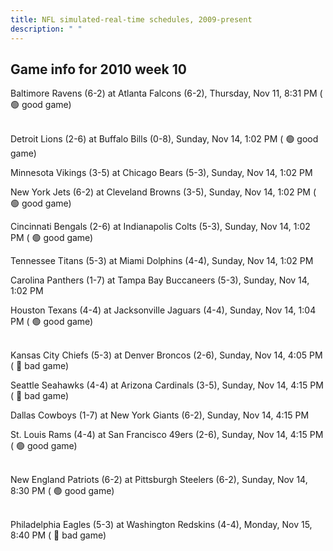 ```yaml
---
title: NFL simulated-real-time schedules, 2009-present
description: " "
---
```


## Game info for 2010 week 10
Baltimore Ravens (6-2) at Atlanta Falcons (6-2), Thursday, Nov 11, 8:31 PM (	:green_circle: good game)

<br/>Detroit Lions (2-6) at Buffalo Bills (0-8), Sunday, Nov 14, 1:02 PM (	:green_circle: good game)

Minnesota Vikings (3-5) at Chicago Bears (5-3), Sunday, Nov 14, 1:02 PM

New York Jets (6-2) at Cleveland Browns (3-5), Sunday, Nov 14, 1:02 PM (	:green_circle: good game)

Cincinnati Bengals (2-6) at Indianapolis Colts (5-3), Sunday, Nov 14, 1:02 PM (	:green_circle: good game)

Tennessee Titans (5-3) at Miami Dolphins (4-4), Sunday, Nov 14, 1:02 PM

Carolina Panthers (1-7) at Tampa Bay Buccaneers (5-3), Sunday, Nov 14, 1:02 PM

Houston Texans (4-4) at Jacksonville Jaguars (4-4), Sunday, Nov 14, 1:04 PM (	:green_circle: good game)

<br/>Kansas City Chiefs (5-3) at Denver Broncos (2-6), Sunday, Nov 14, 4:05 PM (	:red_circle: bad game)

Seattle Seahawks (4-4) at Arizona Cardinals (3-5), Sunday, Nov 14, 4:15 PM (	:red_circle: bad game)

Dallas Cowboys (1-7) at New York Giants (6-2), Sunday, Nov 14, 4:15 PM

St. Louis Rams (4-4) at San Francisco 49ers (2-6), Sunday, Nov 14, 4:15 PM (	:green_circle: good game)

<br/>New England Patriots (6-2) at Pittsburgh Steelers (6-2), Sunday, Nov 14, 8:30 PM (	:green_circle: good game)

<br/>Philadelphia Eagles (5-3) at Washington Redskins (4-4), Monday, Nov 15, 8:40 PM (	:red_circle: bad game)

